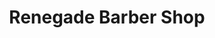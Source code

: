 ---
title: "Renegade Barber Shop"
url: /tallahassee/renegade-barber-shop-west-tennessee-street/
shop: hairdresser
---